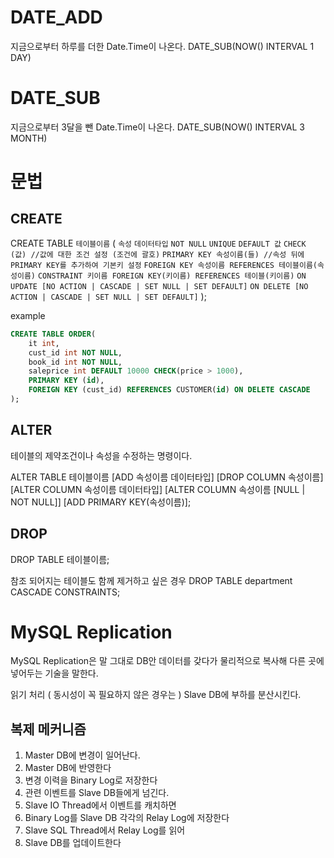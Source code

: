 # DATE_ADD

지금으로부터 하루를 더한 Date.Time이 나온다.
DATE_SUB(NOW() INTERVAL 1 DAY)

# DATE_SUB

지금으로부터 3달을 뺀 Date.Time이 나온다.
DATE_SUB(NOW() INTERVAL 3 MONTH)

# 문법

## CREATE

CREATE TABLE `테이블이름` (
`속성`
`데이터타입`
`NOT NULL`
`UNIQUE`
`DEFAULT 값`
`CHECK (값) //값에 대한 조건 설정 (조건에 괄호)`
`PRIMARY KEY 속성이름(들) //속성 뒤에 PRIMARY KEY를 추가하여 기본키 설정`
`FOREIGN KEY 속성이름 REFERENCES 테이블이름(속성이름)`
`CONSTRAINT 키이름 FOREIGN KEY(키이름) REFERENCES 테이블(키이름)`
`ON UPDATE [NO ACTION | CASCADE | SET NULL | SET DEFAULT]`
`ON DELETE [NO ACTION | CASCADE | SET NULL | SET DEFAULT]`
);

example

```SQL
CREATE TABLE ORDER(
	it int,
	cust_id int NOT NULL,
	book_id int NOT NULL,
	saleprice int DEFAULT 10000 CHECK(price > 1000),
	PRIMARY KEY (id),
	FOREIGN KEY (cust_id) REFERENCES CUSTOMER(id) ON DELETE CASCADE
);
```

## ALTER

테이블의 제약조건이나 속성을 수정하는 명령이다.

ALTER TABLE 테이블이름
[ADD 속성이름 데이터타입]
[DROP COLUMN 속성이름]
[ALTER COLUMN 속성이름 데이터타입]
[ALTER COLUMN 속성이름 [NULL | NOT NULL]]
[ADD PRIMARY KEY(속성이름)];

## DROP

DROP TABLE 테이블이름;

참조 되어지는 테이블도 함께 제거하고 싶은 경우
DROP TABLE department CASCADE CONSTRAINTS;

# MySQL Replication

MySQL Replication은 말 그대로 DB안 데이터를 갖다가 물리적으로 복사해
다른 곳에 넣어두는 기술을 말한다.

읽기 처리 ( 동시성이 꼭 필요하지 않은 경우는 )
Slave DB에 부하를 분산시킨다.

## 복제 메커니즘

1. Master DB에 변경이 일어난다.
2. Master DB에 반영한다
3. 변경 이력을 Binary Log로 저장한다
4. 관련 이벤트를 Slave DB들에게 넘긴다.
5. Slave IO Thread에서 이벤트를 캐치하면
6. Binary Log를 Slave DB 각각의 Relay Log에 저장한다
7. Slave SQL Thread에서 Relay Log를 읽어
8. Slave DB를 업데이트한다
